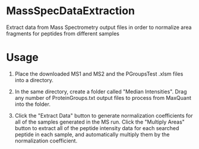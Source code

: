 # MassSpecDataExtraction
Extract data from Mass Spectrometry output files in order to normalize area fragments for peptides from different samples


# Usage
1. Place the downloaded MS1 and MS2 and the PGroupsTest .xlsm files into a directory.

2. In the same directory, create a folder called "Median Intensities". Drag any number of ProteinGroups.txt output files to process from MaxQuant into the folder.

3. Click the "Extract Data" button to generate normalization coefficients for all of the samples generated in the MS run. Click the "Multiply Areas" button to extract all of the peptide intensity data for each searched peptide in each sample, and automatically multiply them by the normalization coefficient. 

